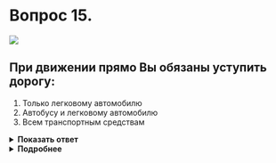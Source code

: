 # Вопрос 15.

![](https://s.drom.ru/i24227/pdd/tickets/2016/1542608848.jpg)

## При движении прямо Вы обязаны уступить дорогу:

1. Только легковому автомобилю
2. Автобусу и легковому автомобилю
3. Всем транспортным средствам

<details>
<summary><b>Показать ответ</b></summary>
Правильный ответ: 2
</details>
<details>
<summary><b>Подробнее</b></summary>
Перекрёсток неравнозначный. Главная дорога меняет направление. Преимущество имеют транспортные средства, находящиеся на главной дороге. После их проезда проезжают транспортные средства, находящиеся на второстепенной дороге, которые между собой руководствуются «правилом правой руки», т.е. у кого помеха справа, тот и уступает. Помеха справа у мотоциклиста, он уступает Вам. Транспортные средства проедут перекрёсток в следующем порядке: автобус, легковой автомобиль, Вы, мотоциклист.
(«Дорожные знаки», пункты 13.9, 13.10 ПДД)
</details>